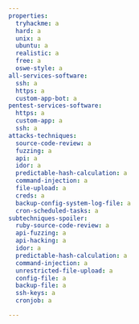 ```yaml
---
properties:
  tryhackme: a
  hard: a
  unix: a
  ubuntu: a
  realistic: a
  free: a
  oswe-style: a
all-services-software:
  ssh: a
  https: a
  custom-app-bot: a
pentest-services-software:
  https: a
  custom-app: a
  ssh: a
attacks-techniques:
  source-code-review: a
  fuzzing: a
  api: a
  idor: a
  predictable-hash-calculation: a
  command-injection: a
  file-upload: a
  creds: a
  backup-config-system-log-file: a
  cron-scheduled-tasks: a
subtechniques-spoiler:
  ruby-source-code-review: a
  api-fuzzing: a
  api-hacking: a
  idor: a
  predictable-hash-calculation: a
  command-injection: a
  unrestricted-file-upload: a
  config-file: a
  backup-file: a
  ssh-keys: a
  cronjob: a

---
```

